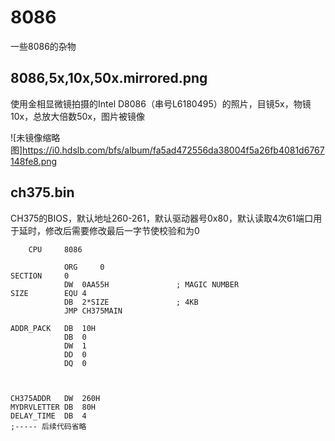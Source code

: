 # 8086
一些8086的杂物

## 8086,5x,10x,50x.mirrored.png
使用金相显微镜拍摄的Intel D8086（串号L6180495）的照片，目镜5x，物镜10x，总放大倍数50x，图片被镜像

![未镜像缩略图]https://i0.hdslb.com/bfs/album/fa5ad472556da38004f5a26fb4081d6767148fe8.png

## ch375.bin
CH375的BIOS，默认地址260-261，默认驱动器号0x80，默认读取4次61端口用于延时，修改后需要修改最后一字节使校验和为0
```
    CPU     8086

            ORG     0
SECTION     0
            DW  0AA55H               ; MAGIC NUMBER
SIZE        EQU 4
            DB  2*SIZE               ; 4KB
            JMP CH375MAIN

ADDR_PACK   DB  10H
            DB  0
            DW  1
            DD  0
            DQ  0



CH375ADDR   DW  260H
MYDRVLETTER DB  80H
DELAY_TIME  DB  4
;----- 后续代码省略
```
